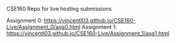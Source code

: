 CSE160 Repo for live hosting submissions

Assignment 0: https://vincentl03.github.io/CSE160-Live/Assignment_0/asg0.html
Assignment 1: https://vincentl03.github.io/CSE160-Live/Assignment_1/asg1.html
